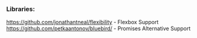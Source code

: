 ### Libraries:

https://github.com/jonathantneal/flexibility - Flexbox Support<br>
https://github.com/petkaantonov/bluebird/ - Promises Alternative Support

